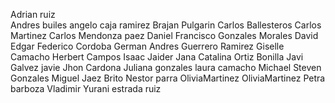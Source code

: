 Adrian ruiz    
Andres builes 
angelo caja ramirez 
Brajan Pulgarin
Carlos Ballesteros
Carlos Martinez
Carlos Mendonza paez
Daniel Francisco Gonzales Morales
David
Edgar
Federico Cordoba
German Andres Guerrero Ramirez
Giselle Camacho
Herbert Campos
Isaac
Jaider
Jana Catalina Ortiz Bonilla
Javi Galvez
javie
Jhon Cardona
Juliana gonzales
laura camacho
Michael Steven Gonzales
Miguel Jaez Brito
Nestor parra
OliviaMartinez
OliviaMartinez
Petra barboza
Vladimir
Yurani estrada ruiz
